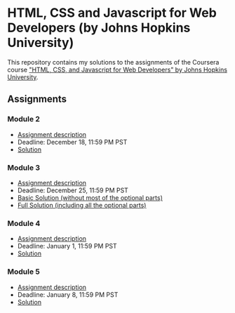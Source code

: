 # HTML, CSS and Javascript for Web Developers (by Johns Hopkins University)

This repository contains my solutions to the assignments of the Coursera course
["HTML, CSS, and Javascript for Web Developers" by Johns Hopkins University](https://www.coursera.org/learn/html-css-javascript-for-web-developers).

## Assignments

### Module 2
* [Assignment description](./descriptions/assignment2/Assignment-2.md)
* Deadline: December 18, 11:59 PM PST
* [Solution](https://goggle.github.io/Coursera_HTML-CSS-Javascript-for-Web-Developers/module2_solution/)

### Module 3
* [Assignment description](./descriptions/assignment3/Assignment-3.md)
* Deadline: December 25, 11:59 PM PST
* [Basic Solution (without most of the optional parts)](https://goggle.github.io/Coursera_HTML-CSS-Javascript-for-Web-Developers/module3_solution/index_basic.html)
* [Full Solution (including all the optional parts)](https://goggle.github.io/Coursera_HTML-CSS-Javascript-for-Web-Developers/module3_solution/)

### Module 4
* [Assignment description](./descriptions/assignment4/Assignment-4.md)
* Deadline: January 1, 11:59 PM PST
* [Solution](https://goggle.github.io/Coursera_HTML-CSS-Javascript-for-Web-Developers/module4_solution/)

### Module 5
* [Assignment description](./descriptions/assignment5/Assignment-5.md)
* Deadline: January 8, 11:59 PM PST
* [Solution](https://goggle.github.io/Coursera_HTML-CSS-Javascript-for-Web-Developers/module5_solution/)
